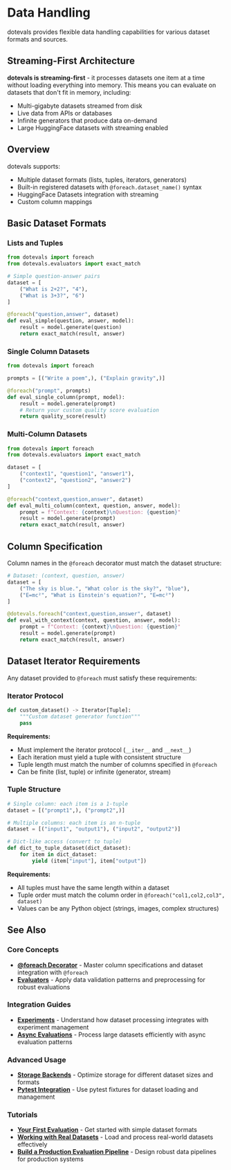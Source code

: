 # Data Handling

dotevals provides flexible data handling capabilities for various dataset formats and sources.

## Streaming-First Architecture

**dotevals is streaming-first** - it processes datasets one item at a time without loading everything into memory. This means you can evaluate on datasets that don't fit in memory, including:

- Multi-gigabyte datasets streamed from disk
- Live data from APIs or databases
- Infinite generators that produce data on-demand
- Large HuggingFace datasets with streaming enabled

## Overview

dotevals supports:

- Multiple dataset formats (lists, tuples, iterators, generators)
- Built-in registered datasets with `@foreach.dataset_name()` syntax
- HuggingFace Datasets integration with streaming
- Custom column mappings

## Basic Dataset Formats

### Lists and Tuples

```python
from dotevals import foreach
from dotevals.evaluators import exact_match

# Simple question-answer pairs
dataset = [
    ("What is 2+2?", "4"),
    ("What is 3+3?", "6")
]

@foreach("question,answer", dataset)
def eval_simple(question, answer, model):
    result = model.generate(question)
    return exact_match(result, answer)
```

### Single Column Datasets

```python
from dotevals import foreach

prompts = [("Write a poem",), ("Explain gravity",)]

@foreach("prompt", prompts)
def eval_single_column(prompt, model):
    result = model.generate(prompt)
    # Return your custom quality score evaluation
    return quality_score(result)
```

### Multi-Column Datasets

```python
from dotevals import foreach
from dotevals.evaluators import exact_match

dataset = [
    ("context1", "question1", "answer1"),
    ("context2", "question2", "answer2")
]

@foreach("context,question,answer", dataset)
def eval_multi_column(context, question, answer, model):
    prompt = f"Context: {context}\nQuestion: {question}"
    result = model.generate(prompt)
    return exact_match(result, answer)
```





## Column Specification

Column names in the `@foreach` decorator must match the dataset structure:

```python
# Dataset: (context, question, answer)
dataset = [
    ("The sky is blue.", "What color is the sky?", "blue"),
    ("E=mc²", "What is Einstein's equation?", "E=mc²")
]

@dotevals.foreach("context,question,answer", dataset)
def eval_with_context(context, question, answer, model):
    prompt = f"Context: {context}\nQuestion: {question}"
    result = model.generate(prompt)
    return exact_match(result, answer)
```

## Dataset Iterator Requirements

Any dataset provided to `@foreach` must satisfy these requirements:

### Iterator Protocol
```python
def custom_dataset() -> Iterator[Tuple]:
    """Custom dataset generator function"""
    pass
```

**Requirements:**
- Must implement the iterator protocol (`__iter__` and `__next__`)
- Each iteration must yield a tuple with consistent structure
- Tuple length must match the number of columns specified in `@foreach`
- Can be finite (list, tuple) or infinite (generator, stream)

### Tuple Structure
```python
# Single column: each item is a 1-tuple
dataset = [("prompt1",), ("prompt2",)]

# Multiple columns: each item is an n-tuple
dataset = [("input1", "output1"), ("input2", "output2")]

# Dict-like access (convert to tuple)
def dict_to_tuple_dataset(dict_dataset):
    for item in dict_dataset:
        yield (item["input"], item["output"])
```

**Requirements:**
- All tuples must have the same length within a dataset
- Tuple order must match the column order in `@foreach("col1,col2,col3", dataset)`
- Values can be any Python object (strings, images, complex structures)


## See Also

### Core Concepts
- **[@foreach Decorator](foreach.md)** - Master column specifications and dataset integration with `@foreach`
- **[Evaluators](evaluators.md)** - Apply data validation patterns and preprocessing for robust evaluations

### Integration Guides
- **[Experiments](experiments.md)** - Understand how dataset processing integrates with experiment management
- **[Async Evaluations](async.md)** - Process large datasets efficiently with async evaluation patterns

### Advanced Usage
- **[Storage Backends](storage.md)** - Optimize storage for different dataset sizes and formats
- **[Pytest Integration](pytest.md)** - Use pytest fixtures for dataset loading and management

### Tutorials
- **[Your First Evaluation](../tutorials/01-your-first-evaluation.md)** - Get started with simple dataset formats
- **[Working with Real Datasets](../tutorials/03-working-with-real-datasets.md)** - Load and process real-world datasets effectively
- **[Build a Production Evaluation Pipeline](../tutorials/08-build-production-evaluation-pipeline.md)** - Design robust data pipelines for production systems
